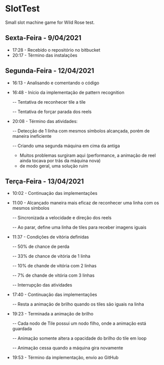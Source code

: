# SlotTest
Small slot machine game for Wild Rose test.

## Sexta-Feira - 9/04/2021
- 17:28 - Recebido o repositório no bitbucket
- 20:17 - Término das instalações

## Segunda-Feira - 12/04/2021
- 16:13 - Analisando e comentando o código
- 16:48 - Início da implementação de pattern recognition
  
  -- Tentativa de reconhecer tile a tile
  
  -- Tentativa de forçar parada dos reels
- 20:08 - Término das atividades:
  
  -- Detecção de 1 linha com mesmos símbolos alcançada, porém de maneira ineficiente
  
  -- Criando uma segunda máquina em cima da antiga
    - Muitos problemas surgiram aqui (performance, a animação de reel ainda tocava por trás da máquina nova)
    - de modo geral, uma solução ruim

## Terça-Feira - 13/04/2021
- 10:02 - Continuação das implementações
- 11:00 - Alcançado maneira mais eficaz de reconhecer uma linha com os mesmos símbolos
 
  -- Sincronizada a velocidade e direção dos reels
 
  -- Ao parar, define uma linha de tiles para receber imagens iguais
- 11:37 - Condições de vitória definidas
  
  -- 50% de chance de perda
 
  -- 33% de chance de vitória de 1 linha
  
  -- 10% de chande de vitória com 2 linhas
  
  -- 7% de chande de vitória com 3 linhas
 
  -- Interrupção das atividades
- 17:40 - Continuação das implementações
 
  -- Resta a animação de brilho quando os tiles são iguais na linha
- 19:23 - Terminada a animação de brilho
 
  -- Cada nodo de Tile possui um nodo filho, onde a animação está guardada
 
  -- Animação somente altera a opacidade do brilho do tile em loop
 
  -- Animação cessa quando a máquina gira novamente
- 19:53 - Término da implementação, envio ao GitHub

